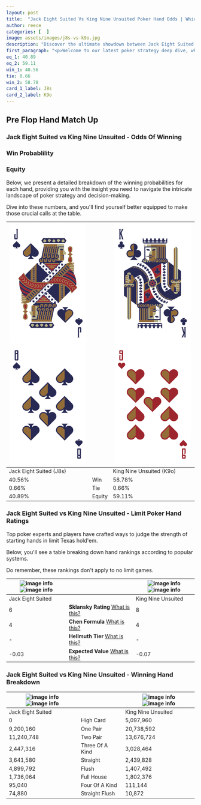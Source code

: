 ```yaml
---
layout: post
title:  "Jack Eight Suited Vs King Nine Unsuited Poker Hand Odds | Which Is The Better Hand In Poker? A Complete Guide"
author: reece
categories: [  ]
image: assets/images/j8s-vs-k9o.jpg
description: "Discover the ultimate showdown between Jack Eight Suited and King Nine Unsuited in poker! Uncover the odds, strategies, and scenarios where one hand triumphs over the other. Get ready to up your poker game with this thrilling analysis."
first_paragraph: "<p>Welcome to our latest poker strategy deep dive, where we're pitting two distinct hands against each other in a high-stakes showdown: Jack Eight Suited vs King Nine Unsuited.</p><p>In the dynamic world of poker, every decision counts, and knowing which hand holds the upper hand is key to your success at the table.</p><p>In this article, we'll dissect these two hands, explore the scenarios where one dominates the other, and equip you with the knowledge to make strategic choices that can tip the odds in your favor.</p><p>Get ready to unravel the intriguing dynamics of these poker hands and elevate your game to new heights.</p>"
eq_1: 40.89
eq_2: 59.11
win_1: 40.56
tie: 0.66
win_2: 58.78
card_1_label: J8s
card_2_label: K9o
---
```




[comment]: # (sp0)

## Pre Flop Hand Match Up

<div class="table hand-ratings" markdown="1"> 



### Jack Eight Suited vs King Nine Unsuited - Odds Of Winning


  
<div class="row graphs"> 
<div class="col-lg-6">
    <h3>Win Probablility</h3>
    <canvas id="WinChart"></canvas>
</div>
<div class="col-lg-6">
    <h3>Equity</h3>
    <canvas id="EquityChart"></canvas>
</div>
</div>

  Below, we present a detailed breakdown of the winning probabilities for each hand, providing you with the insight you need to navigate the intricate landscape of poker strategy and decision-making. 

Dive into these numbers, and you'll find yourself better equipped to make those crucial calls at the table.


    
| ![image info](assets/images/hand1/j.png) ![image info](assets/images/hand1/8.png) |  | ![image info](assets/images/hand2/k.png) ![image info](assets/images/hand2/9o.png) |
| -------- | -------- | -------- |
| Jack Eight Suited (J8s) |  | King Nine Unsuited (K9o) |
| 40.56% | Win | 58.78% |
| 0.66% | Tie | 0.66% |
| 40.89% | Equity | 59.11% |




[comment]: # (sp1)



### Jack Eight Suited vs King Nine Unsuited - Limit Poker Hand Ratings

Top poker experts and players have crafted ways to judge the strength of starting hands in limit Texas hold'em. 

Below, you'll see a table breaking down hand rankings according to popular systems. 

Do remember, these rankings don't apply to no limit games.


    
| ![image info](https://www.riverpairs.com/assets/images/hand1/j.png) ![image info](https://www.riverpairs.com/assets/images/hand1/8.png) |  | ![image info](https://www.riverpairs.com/assets/images/hand2/k.png) ![image info](https://www.riverpairs.com/assets/images/hand2/9o.png) |
| -------- | -------- | -------- |
| Jack Eight Suited |  | King Nine Unsuited |
| 6 | **Sklansky Rating** [What is this?](/sklansky-rating-explained) | 8 |
| 4 | **Chen Formula** [What is this?](/chen-formula-explained) | 4 |
| - | **Hellmuth Tier** [What is this?](/Hellmuth-tier-explained) | - |
| -0.03 | **Expected Value** [What is this?](/expected-value-explained) | -0.07 |




[comment]: # (sp2)



### Jack Eight Suited vs King Nine Unsuited - Winning Hand Breakdown


    
| ![image info](https://www.riverpairs.com/assets/images/hand1/j.png) ![image info](https://www.riverpairs.com/assets/images/hand1/8.png) |  | ![image info](https://www.riverpairs.com/assets/images/hand2/k.png) ![image info](https://www.riverpairs.com/assets/images/hand2/9o.png) |
| -------- | -------- | -------- |
| Jack Eight Suited |  | King Nine Unsuited |
| 0 | High Card | 5,097,960 |
| 9,200,160 | One Pair | 20,738,592 |
| 11,240,748 | Two Pair | 13,676,724 |
| 2,447,316 | Three Of A Kind | 3,028,464 |
| 3,641,580 | Straight | 2,439,828 |
| 4,899,792 | Flush | 1,407,492 |
| 1,736,064 | Full House | 1,802,376 |
| 95,040 | Four Of A Kind | 111,144 |
| 74,880 | Straight Flush | 10,872 |




[comment]: # (sp3)



</div>

[comment]: # (sp4)



[comment]: # (sp5)

